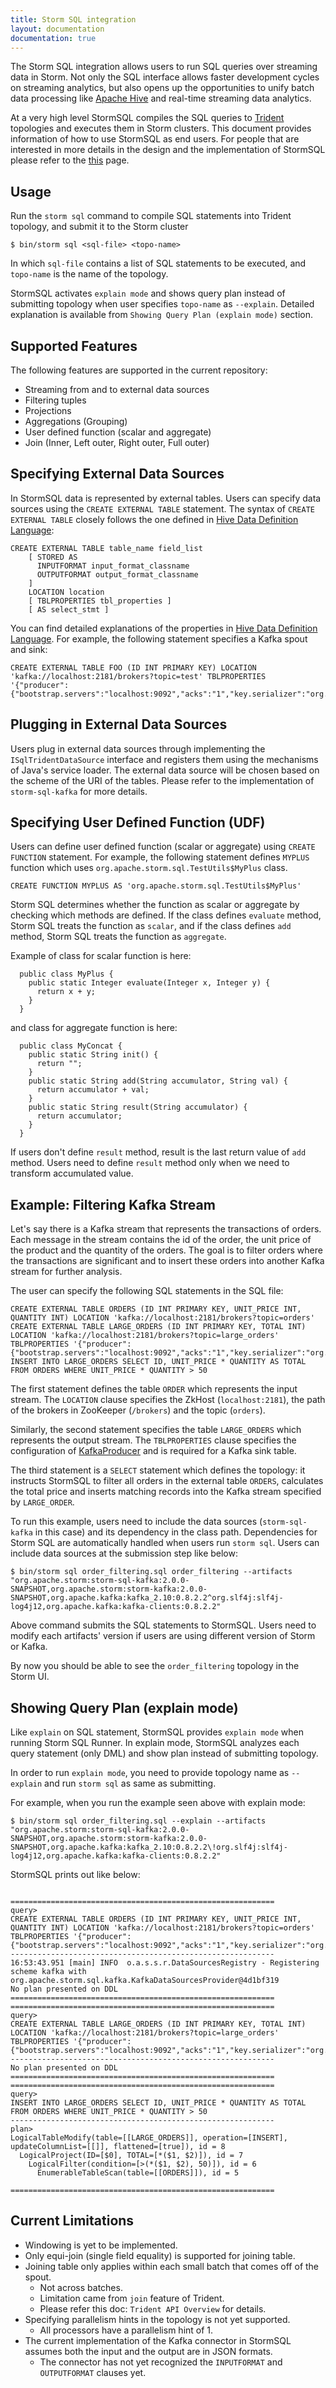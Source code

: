 ```yaml
---
title: Storm SQL integration
layout: documentation
documentation: true
---
```


The Storm SQL integration allows users to run SQL queries over streaming data in Storm. Not only the SQL interface allows faster development cycles on streaming analytics, but also opens up the opportunities to unify batch data processing like [Apache Hive](///hive.apache.org) and real-time streaming data analytics.

At a very high level StormSQL compiles the SQL queries to [Trident](Trident-API-Overview.html) topologies and executes them in Storm clusters. This document provides information of how to use StormSQL as end users. For people that are interested in more details in the design and the implementation of StormSQL please refer to the [this](storm-sql-internal.html) page.

## Usage

Run the ``storm sql`` command to compile SQL statements into Trident topology, and submit it to the Storm cluster

```
$ bin/storm sql <sql-file> <topo-name>
```

In which `sql-file` contains a list of SQL statements to be executed, and `topo-name` is the name of the topology.

StormSQL activates `explain mode` and shows query plan instead of submitting topology when user specifies `topo-name` as `--explain`.
Detailed explanation is available from `Showing Query Plan (explain mode)` section.

## Supported Features

The following features are supported in the current repository:

* Streaming from and to external data sources
* Filtering tuples
* Projections
* Aggregations (Grouping)
* User defined function (scalar and aggregate)
* Join (Inner, Left outer, Right outer, Full outer)

## Specifying External Data Sources

In StormSQL data is represented by external tables. Users can specify data sources using the `CREATE EXTERNAL TABLE` statement. The syntax of `CREATE EXTERNAL TABLE` closely follows the one defined in [Hive Data Definition Language](https://cwiki.apache.org/confluence/display/Hive/LanguageManual+DDL):

```
CREATE EXTERNAL TABLE table_name field_list
    [ STORED AS
      INPUTFORMAT input_format_classname
      OUTPUTFORMAT output_format_classname
    ]
    LOCATION location
    [ TBLPROPERTIES tbl_properties ]
    [ AS select_stmt ]
```

You can find detailed explanations of the properties in [Hive Data Definition Language](https://cwiki.apache.org/confluence/display/Hive/LanguageManual+DDL). For example, the following statement specifies a Kafka spout and sink:

```
CREATE EXTERNAL TABLE FOO (ID INT PRIMARY KEY) LOCATION 'kafka://localhost:2181/brokers?topic=test' TBLPROPERTIES '{"producer":{"bootstrap.servers":"localhost:9092","acks":"1","key.serializer":"org.apache.org.apache.storm.kafka.IntSerializer","value.serializer":"org.apache.org.apache.storm.kafka.ByteBufferSerializer"}}'
```

## Plugging in External Data Sources

Users plug in external data sources through implementing the `ISqlTridentDataSource` interface and registers them using the mechanisms of Java's service loader. The external data source will be chosen based on the scheme of the URI of the tables. Please refer to the implementation of `storm-sql-kafka` for more details.

## Specifying User Defined Function (UDF)

Users can define user defined function (scalar or aggregate) using `CREATE FUNCTION` statement.
For example, the following statement defines `MYPLUS` function which uses `org.apache.storm.sql.TestUtils$MyPlus` class.

```
CREATE FUNCTION MYPLUS AS 'org.apache.storm.sql.TestUtils$MyPlus'
```

Storm SQL determines whether the function as scalar or aggregate by checking which methods are defined.
If the class defines `evaluate` method, Storm SQL treats the function as `scalar`,
and if the class defines `add` method, Storm SQL treats the function as `aggregate`.

Example of class for scalar function is here:

```
  public class MyPlus {
    public static Integer evaluate(Integer x, Integer y) {
      return x + y;
    }
  }

```

and class for aggregate function is here:

```
  public class MyConcat {
    public static String init() {
      return "";
    }
    public static String add(String accumulator, String val) {
      return accumulator + val;
    }
    public static String result(String accumulator) {
      return accumulator;
    }
  }
```

If users don't define `result` method, result is the last return value of `add` method.
Users need to define `result` method only when we need to transform accumulated value.

## Example: Filtering Kafka Stream

Let's say there is a Kafka stream that represents the transactions of orders. Each message in the stream contains the id of the order, the unit price of the product and the quantity of the orders. The goal is to filter orders where the transactions are significant and to insert these orders into another Kafka stream for further analysis.

The user can specify the following SQL statements in the SQL file:

```
CREATE EXTERNAL TABLE ORDERS (ID INT PRIMARY KEY, UNIT_PRICE INT, QUANTITY INT) LOCATION 'kafka://localhost:2181/brokers?topic=orders'
CREATE EXTERNAL TABLE LARGE_ORDERS (ID INT PRIMARY KEY, TOTAL INT) LOCATION 'kafka://localhost:2181/brokers?topic=large_orders' TBLPROPERTIES '{"producer":{"bootstrap.servers":"localhost:9092","acks":"1","key.serializer":"org.apache.org.apache.storm.kafka.IntSerializer","value.serializer":"org.apache.org.apache.storm.kafka.ByteBufferSerializer"}}'
INSERT INTO LARGE_ORDERS SELECT ID, UNIT_PRICE * QUANTITY AS TOTAL FROM ORDERS WHERE UNIT_PRICE * QUANTITY > 50
```

The first statement defines the table `ORDER` which represents the input stream. The `LOCATION` clause specifies the ZkHost (`localhost:2181`), the path of the brokers in ZooKeeper (`/brokers`) and the topic (`orders`). 

Similarly, the second statement specifies the table `LARGE_ORDERS` which represents the output stream. The `TBLPROPERTIES` clause specifies the configuration of [KafkaProducer](http://kafka.apache.org/documentation.html#producerconfigs) and is required for a Kafka sink table. 

The third statement is a `SELECT` statement which defines the topology: it instructs StormSQL to filter all orders in the external table `ORDERS`, calculates the total price and inserts matching records into the Kafka stream specified by `LARGE_ORDER`.

To run this example, users need to include the data sources (`storm-sql-kafka` in this case) and its dependency in the
class path. Dependencies for Storm SQL are automatically handled when users run `storm sql`. Users can include data sources at the submission step like below:

```
$ bin/storm sql order_filtering.sql order_filtering --artifacts "org.apache.storm:storm-sql-kafka:2.0.0-SNAPSHOT,org.apache.storm:storm-kafka:2.0.0-SNAPSHOT,org.apache.kafka:kafka_2.10:0.8.2.2^org.slf4j:slf4j-log4j12,org.apache.kafka:kafka-clients:0.8.2.2"
```

Above command submits the SQL statements to StormSQL. Users need to modify each artifacts' version if users are using different version of Storm or Kafka. 

By now you should be able to see the `order_filtering` topology in the Storm UI.

## Showing Query Plan (explain mode)

Like `explain` on SQL statement, StormSQL provides `explain mode` when running Storm SQL Runner. In explain mode, StormSQL analyzes each query statement (only DML) and show plan instead of submitting topology.

In order to run `explain mode`, you need to provide topology name as `--explain` and run `storm sql` as same as submitting.

For example, when you run the example seen above with explain mode:
 
```
$ bin/storm sql order_filtering.sql --explain --artifacts "org.apache.storm:storm-sql-kafka:2.0.0-SNAPSHOT,org.apache.storm:storm-kafka:2.0.0-SNAPSHOT,org.apache.kafka:kafka_2.10:0.8.2.2\!org.slf4j:slf4j-log4j12,org.apache.kafka:kafka-clients:0.8.2.2"
```

StormSQL prints out like below:
 
```

===========================================================
query>
CREATE EXTERNAL TABLE ORDERS (ID INT PRIMARY KEY, UNIT_PRICE INT, QUANTITY INT) LOCATION 'kafka://localhost:2181/brokers?topic=orders' TBLPROPERTIES '{"producer":{"bootstrap.servers":"localhost:9092","acks":"1","key.serializer":"org.apache.storm.kafka.IntSerializer","value.serializer":"org.apache.storm.kafka.ByteBufferSerializer"}}'
-----------------------------------------------------------
16:53:43.951 [main] INFO  o.a.s.s.r.DataSourcesRegistry - Registering scheme kafka with org.apache.storm.sql.kafka.KafkaDataSourcesProvider@4d1bf319
No plan presented on DDL
===========================================================
===========================================================
query>
CREATE EXTERNAL TABLE LARGE_ORDERS (ID INT PRIMARY KEY, TOTAL INT) LOCATION 'kafka://localhost:2181/brokers?topic=large_orders' TBLPROPERTIES '{"producer":{"bootstrap.servers":"localhost:9092","acks":"1","key.serializer":"org.apache.storm.kafka.IntSerializer","value.serializer":"org.apache.storm.kafka.ByteBufferSerializer"}}'
-----------------------------------------------------------
No plan presented on DDL
===========================================================
===========================================================
query>
INSERT INTO LARGE_ORDERS SELECT ID, UNIT_PRICE * QUANTITY AS TOTAL FROM ORDERS WHERE UNIT_PRICE * QUANTITY > 50
-----------------------------------------------------------
plan>
LogicalTableModify(table=[[LARGE_ORDERS]], operation=[INSERT], updateColumnList=[[]], flattened=[true]), id = 8
  LogicalProject(ID=[$0], TOTAL=[*($1, $2)]), id = 7
    LogicalFilter(condition=[>(*($1, $2), 50)]), id = 6
      EnumerableTableScan(table=[[ORDERS]]), id = 5

===========================================================

```

## Current Limitations

- Windowing is yet to be implemented.
- Only equi-join (single field equality) is supported for joining table.
- Joining table only applies within each small batch that comes off of the spout.
  - Not across batches.
  - Limitation came from `join` feature of Trident.
  - Please refer this doc: `Trident API Overview` for details.
- Specifying parallelism hints in the topology is not yet supported. 
  - All processors have a parallelism hint of 1.
- The current implementation of the Kafka connector in StormSQL assumes both the input and the output are in JSON formats. 
  - The connector has not yet recognized the `INPUTFORMAT` and `OUTPUTFORMAT` clauses yet.
